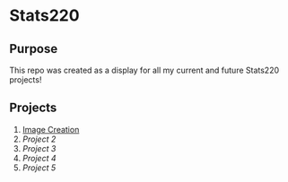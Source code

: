 # Stats220

## Purpose

This repo was created as a display for all my current and future Stats220 projects!

## Projects
1. [Image Creation](https://github.com/jcha919/stats220/blob/main/index.html)
2. *Project 2*
3. *Project 3*
4. *Project 4*
5. *Project 5*


